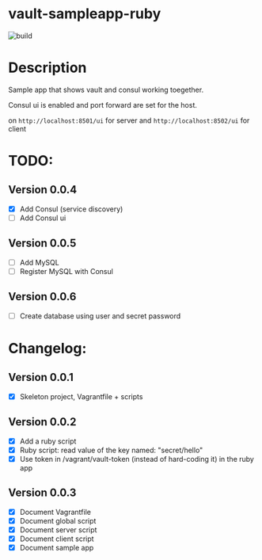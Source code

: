# vault-sampleapp-ruby

![build](http://nuc.kikitux.net:8081/app/rest/builds/buildType:(id:VaultSampleappRuby_Build)/statusIcon)

# Description

Sample app that shows vault and consul working toegether.

Consul ui is enabled and port forward are set for the host.

on `http://localhost:8501/ui` for server and `http://localhost:8502/ui` for client

# TODO:

## Version 0.0.4
- [x] Add Consul (service discovery)
- [ ] Add Consul ui

## Version 0.0.5
- [ ] Add MySQL 
- [ ] Register MySQL with Consul

## Version 0.0.6
- [ ] Create database using user and secret password

# Changelog:

## Version 0.0.1
- [x] Skeleton project, Vagrantfile + scripts

## Version 0.0.2
- [x] Add a ruby script
- [x] Ruby script: read value of the key named: "secret/hello"
- [x] Use token in /vagrant/vault-token (instead of hard-coding it) in the ruby app

## Version 0.0.3
- [x] Document Vagrantfile
- [x] Document global script
- [x] Document server script
- [x] Document client script
- [x] Document sample app
